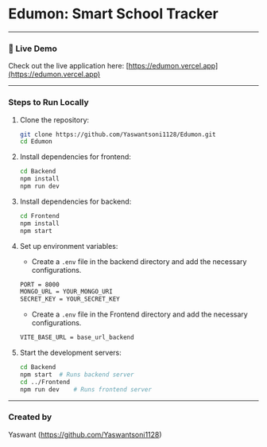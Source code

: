 # Edumon: Smart School Tracker
---

### 🔗 Live Demo
Check out the live application here: [https://edumon.vercel.app](https://edumon.vercel.app)

---

### Steps to Run Locally
1. Clone the repository:
   ```sh
   git clone https://github.com/Yaswantsoni1128/Edumon.git
   cd Edumon
   ```
2. Install dependencies for frontend:
   ```sh
   cd Backend
   npm install
   npm run dev
   
   ```
2. Install dependencies for backend:
   ```sh
   cd Frontend
   npm install
   npm start
   ```
3. Set up environment variables:
   - Create a `.env` file in the backend directory and add the necessary configurations.
   ```sh
   PORT = 8000
   MONGO_URL = YOUR_MONGO_URI
   SECRET_KEY = YOUR_SECRET_KEY
   ```
      - Create a `.env` file in the Frontend directory and add the necessary configurations.
   ```sh
   VITE_BASE_URL = base_url_backend
   ```

4. Start the development servers:
   ```sh
   cd Backend
   npm start  # Runs backend server
   cd ../Frontend
   npm run dev    # Runs frontend server
   ```

---

###  Created by
Yaswant (https://github.com/Yaswantsoni1128)

